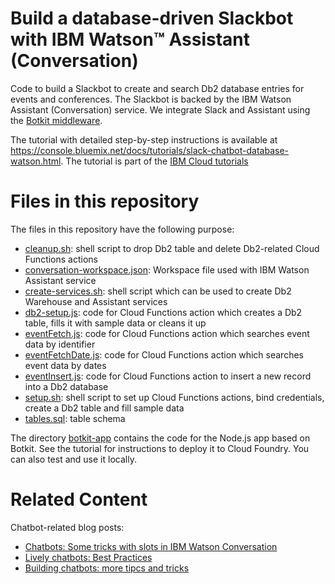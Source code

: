 # Build a database-driven Slackbot with IBM Watson™ Assistant (Conversation)
Code to build a Slackbot to create and search Db2 database entries for events and conferences. The Slackbot is backed by the IBM Watson Assistant (Conversation) service. We integrate Slack and Assistant using the [Botkit middleware](https://github.com/watson-developer-cloud/botkit-middleware). 

The tutorial with detailed step-by-step instructions is available at https://console.bluemix.net/docs/tutorials/slack-chatbot-database-watson.html. The tutorial is part of the [IBM Cloud tutorials](https://console.bluemix.net/docs/tutorials/index.html) 

# Files in this repository
The files in this repository have the following purpose:
* [cleanup.sh](cleanup.sh): shell script to drop Db2 table and delete Db2-related Cloud Functions actions
* [conversation-workspace.json](conversation-workspace.json): Workspace file used with IBM Watson Assistant service
* [create-services.sh](create-services.sh): shell script which can be used to create Db2 Warehouse and Assistant services
* [db2-setup.js](db2-setup.js): code for Cloud Functions action which creates a Db2 table, fills it with sample data or cleans it up
* [eventFetch.js](eventFetch.js): code for Cloud Functions action which searches event data by identifier
* [eventFetchDate.js](eventFetchDate.js): code for Cloud Functions action which searches event data by dates
* [eventInsert.js](eventInsert.js): code for Cloud Functions action to insert a new record into a Db2 database
* [setup.sh](setup.sh): shell script to set up Cloud Functions actions, bind credentials, create a Db2 table and fill sample data
* [tables.sql](tables.sql): table schema

The directory [botkit-app](botkit-app) contains the code for the Node.js app based on Botkit. See the tutorial for instructions to deploy it to Cloud Foundry. You can also test and use it locally.

# Related Content
Chatbot-related blog posts:
* [Chatbots: Some tricks with slots in IBM Watson Conversation](https://www.ibm.com/blogs/bluemix/2018/02/chatbots-some-tricks-with-slots-in-ibm-watson-conversation/)
* [Lively chatbots: Best Practices](https://www.ibm.com/blogs/bluemix/2017/07/lively-chatbots-best-practices/)
* [Building chatbots: more tipcs and tricks](https://www.ibm.com/blogs/bluemix/2017/06/building-chatbots-tips-tricks/)

